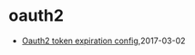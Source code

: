 # oauth2
* [Oauth2 token expiration config](/2017/2017-03-02-oauth2-token-expiration-config),2017-03-02
